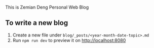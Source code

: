 This is Zemian Deng Personal Web Blog

## To write a new blog

1. Create a new file under `blog/_posts/<year-month-date-topic>.md`
2. Run `npm run dev` to preview it on <http://localhost:8080>
